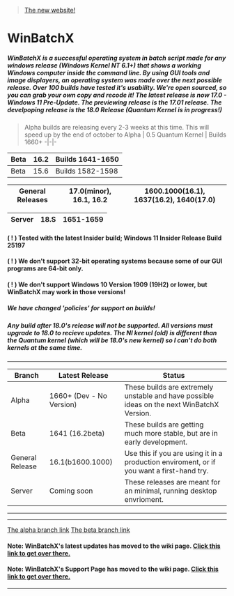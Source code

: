 > [The new website!](https://sites.google.com/view/winbatchx/home)

# WinBatchX
##### WinBatchX is a successful operating system in batch script made for any windows release (Windows Kernel NT 6.1+) that shows a working Windows computer inside the command line. By using GUI tools and image displayers, an operating system was made over the next possible release. Over 100 builds have tested it's usability. We're open sourced, so you can grab your own copy and recode it! The latest release is now 17.0 - Windows 11 Pre-Update. The previewing release is the 17.01 release. The develpoping release is the 18.0 Release (Quantum Kernel is in progress!)

> Alpha builds are releasing every 2-3 weeks at this time. This will speed up by the end of october to 
Alpha | 0.5 Quantum Kernel | Builds 1660+
-|-|-

Beta | 16.2 | Builds 1641-1650
-|-|-
Beta | 15.6 | Builds 1582-1598


General Releases | 17.0(minor), 16.1, 16.2 | 1600.1000(16.1), 1637(16.2), 1640(17.0)
-|-|-

Server | 18.S | 1651-1659
-|-|-

#### ( ! ) Tested with the latest Insider build; Windows 11 Insider Release Build 25197
#### ( ! ) We don't support 32-bit operating systems because some of our GUI programs are 64-bit only.
#### ( ! ) We don't support Windows 10 Version 1909 (19H2) or lower, but WinBatchX may work in those versions!

##### We have changed 'policies' for support on builds!
##### Any build after 18.0's release will not be supported. All versions must upgrade to 18.0 to recieve updates. The NI kernel (old) is different than the Quantum kernel (which will be 18.0's new kernel) so I can't do both kernels at the same time.


***
Branch | Latest Release | Status
-|-|-
Alpha | 1660+ (Dev - No Version) | These builds are extremely unstable and have possible ideas on the next WinBatchX Version.
Beta | 1641 (16.2beta) | These builds are getting much more stable, but are in early development.
General Release | 16.1(b1600.1000) | Use this if you are using it in a production enviroment, or if you want a first-hand try.
Server | Coming soon | These releases are meant for an minimal, running desktop envrioment.
***


***

[The alpha branch link](https://github.com/bes-ptah/WinBatchX/tree/alpha)
[The beta branch link](https://github.com/bes-ptah/WinBatchX/tree/beta)
#### Note: WinBatchX's latest updates has moved to the wiki page. [Click this link to get over there.](https://github.com/bes-ptah/WinBatchX/wiki)
#### Note: WinBatchX's Support Page has moved to the wiki page. [Click this link to get over there.](https://github.com/bes-ptah/WinBatchX/wiki/Support-Page)






***







